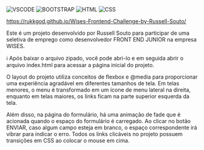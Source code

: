 ![VSCODE](https://img.shields.io/badge/Visual%20Studio%20Code-0078d7.svg?style=for-the-badge&logo=visual-studio-code&logoColor=white)
![BOOTSTRAP](https://img.shields.io/badge/bootstrap-%23563D7C.svg?style=for-the-badge&logo=bootstrap&logoColor=white)
![HTML](https://img.shields.io/badge/homebridge-%23491F59.svg?style=for-the-badge&logo=homebridge&logoColor=white)
![CSS](https://img.shields.io/badge/CSS3-0078d7.svg?style=for-the-badge&logo=css3&logoColor=white)

https://rukkgod.github.io/Wises-Frontend-Challenge-by-Russell-Souto/

Este é um projeto desenvolvido por Russell Souto para participar de uma seletiva de emprego como desenvolvedor FRONT END JUNIOR na empresa WISES.

ℹ️ Após baixar o arquivo zipado, você pode abri-lo e em seguida abrir o arquivo index.html para acessar a página inicial do projeto.

O layout do projeto utiliza conceitos de flexbox e @media para proporcionar uma experiência agradável em diferentes tamanhos de tela. Em telas menores, o menu é transformado em um ícone de menu lateral na direita, enquanto em telas maiores, os links ficam na parte superior esquerda da tela.

Além disso, na página do formulário, há uma animação de fade que é acionada quando o espaço do formulário é carregado. Ao clicar no botão ENVIAR, caso algum campo esteja em branco, o espaço correspondente irá vibrar para indicar o erro. Todos os links clicáveis no projeto possuem transições em CSS ao colocar o mouse em cima.
